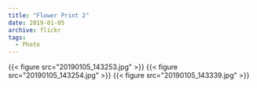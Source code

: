```yaml
---
title: "Flower Print 2"
date: 2019-01-05
archive: flickr
tags: 
  - Photo
---
```


{{< figure src="20190105_143253.jpg" >}}
{{< figure src="20190105_143254.jpg" >}}
{{< figure src="20190105_143339.jpg" >}}